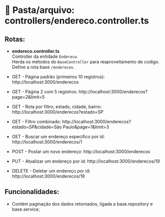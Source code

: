 # 📂 Pasta/arquivo: controllers/endereco.controller.ts

## Rotas:

- **endereco.controller.ts**  
  Controller da entidade `Endereco`.  
  Herda os métodos do `BaseController` para reaproveitamento de codigo.
  Define a rota base `/enderecos`.

- GET - Página padrão (primeiros 10 registros): http://localhost:3000/enderecos
- GET - Página 2 com 5 registros: http://localhost:3000/enderecos?page=2&limit=5
- GET - Rota por filtro, estado, cidade, bairro: http://localhost:3000/enderecos?estado=SP
- GET - Filtro combinado: http://localhost:3000/enderecos?estado=SP&cidade=São Paulo&page=1&limit=3
- GET - Buscar um endereço especifico por id: http://localhost:3000/enderecos/1
- POST - Postar um novo endereço: http://localhost:3000/enderecos
- PUT - Atualizar um endereço por id: http://localhost:3000/enderecos/19
- DELETE - Deletar um endereço por id: http://localhost:3000/enderecos/19


## Funcionalidades:
- Contém paginação dos dados retornados, ligada a base.repository e base.service;